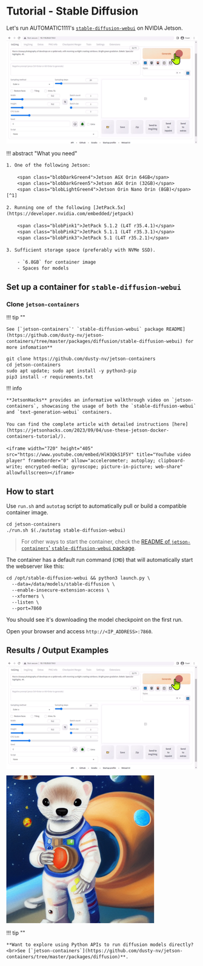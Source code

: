 # Tutorial - Stable Diffusion

Let's run AUTOMATIC1111's [`stable-diffusion-webui`](https://github.com/AUTOMATIC1111/stable-diffusion-webui) on NVIDIA Jetson.

![](./images/stable-diffusion-webui_green-web.gif)

!!! abstract "What you need"

    1. One of the following Jetson:

        <span class="blobDarkGreen4">Jetson AGX Orin 64GB</span>
        <span class="blobDarkGreen5">Jetson AGX Orin (32GB)</span>
        <span class="blobLightGreen4">Jetson Orin Nano Orin (8GB)</span>[^1]

    2. Running one of the following [JetPack.5x](https://developer.nvidia.com/embedded/jetpack)

        <span class="blobPink1">JetPack 5.1.2 (L4T r35.4.1)</span>
        <span class="blobPink2">JetPack 5.1.1 (L4T r35.3.1)</span>
        <span class="blobPink3">JetPack 5.1 (L4T r35.2.1)</span>

    3. Sufficient storage space (preferably with NVMe SSD).

        - `6.8GB` for container image
        - Spaces for models

## Set up a container for `stable-diffusion-webui`

### Clone `jetson-containers`

!!! tip ""

    See [`jetson-containers`' `stable-diffusion-webui` package README](https://github.com/dusty-nv/jetson-containers/tree/master/packages/diffusion/stable-diffusion-webui) for more infomation**

```
git clone https://github.com/dusty-nv/jetson-containers
cd jetson-containers
sudo apt update; sudo apt install -y python3-pip
pip3 install -r requirements.txt
```

!!! info

    **JetsonHacks** provides an informative walkthrough video on `jetson-containers`, showcasing the usage of both the `stable-diffusion-webui` and `text-generation-webui` containers.
    
    You can find the complete article with detailed instructions [here](https://jetsonhacks.com/2023/09/04/use-these-jetson-docker-containers-tutorial/).

    <iframe width="720" height="405" src="https://www.youtube.com/embed/HlH3QkS1F5Y" title="YouTube video player" frameborder="0" allow="accelerometer; autoplay; clipboard-write; encrypted-media; gyroscope; picture-in-picture; web-share" allowfullscreen></iframe>

## How to start

Use `run.sh` and `autotag` script to automatically pull or build a compatible container image.

```
cd jetson-containers
./run.sh $(./autotag stable-diffusion-webui)
```

> For other ways to start the container, check the [README of `jetson-containers`' `stable-diffusion-webui` package](https://github.com/dusty-nv/jetson-containers/blob/master/packages/diffusion/stable-diffusion-webui/README.md#user-content-run).

The container has a default run command (`CMD`) that will automatically start the webserver like this:

```
cd /opt/stable-diffusion-webui && python3 launch.py \
  --data=/data/models/stable-diffusion \
  --enable-insecure-extension-access \
  --xformers \
  --listen \
  --port=7860
```

You should see it's downloading the model checkpoint on the first run.

Open your browser and access `http://<IP_ADDRESS>:7860`.

## Results / Output Examples

![](./images/stable-diffusion-webui_green-web.gif)

![](./images/stable-diffusion_space-ferret.png)

!!! tip ""

    **Want to explore using Python APIs to run diffusion models directly? <br>See [`jetson-containers`](https://github.com/dusty-nv/jetson-containers/tree/master/packages/diffusion)**.